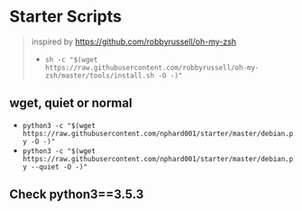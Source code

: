 # Starter Scripts
> inspired by https://github.com/robbyrussell/oh-my-zsh
> + `sh -c "$(wget https://raw.githubusercontent.com/robbyrussell/oh-my-zsh/master/tools/install.sh -O -)"`

## wget, quiet or normal
+ `python3 -c "$(wget https://raw.githubusercontent.com/nphard001/starter/master/debian.py -O -)"`
+ `python3 -c "$(wget https://raw.githubusercontent.com/nphard001/starter/master/debian.py --quiet -O -)"`

## Check python3==3.5.3
